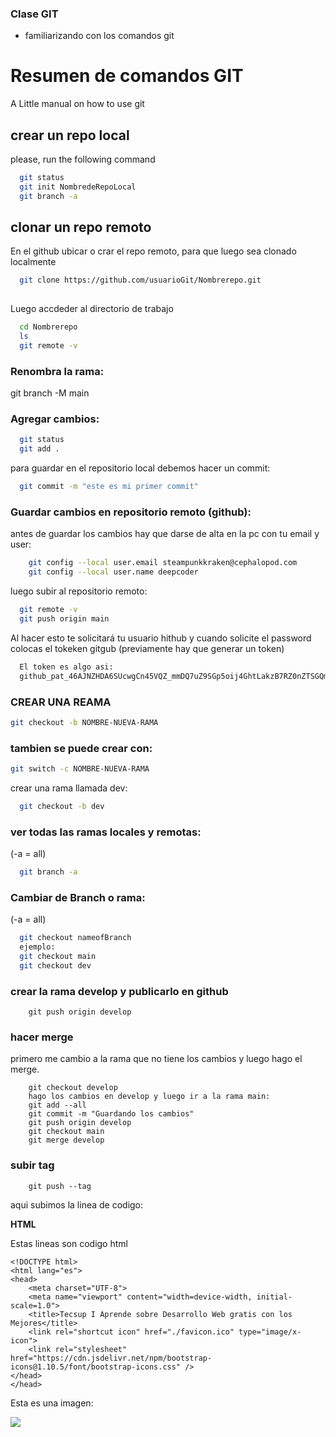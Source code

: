 ### Clase GIT

- familiarizando con los comandos git

# Resumen de comandos GIT

A Little manual on how to use git

## crear un repo local

please, run the following command

```bash
  git status
  git init NombredeRepoLocal
  git branch -a
```
## clonar un repo remoto

En el github ubicar o crar el repo remoto, para que luego sea clonado localmente

```bash
  git clone https://github.com/usuarioGit/Nombrerepo.git
  
```
Luego accdeder al directorio de trabajo

```bash
  cd Nombrerepo
  ls
  git remote -v  
```
### Renombra la rama:
git branch -M main

### Agregar cambios:
```bash
  git status
  git add . 
```

para guardar en el repositorio local debemos hacer un commit:

```bash
  git commit -m "este es mi primer commit" 
```

### Guardar cambios en repositorio remoto (github):
antes de guardar los cambios hay que darse de alta en la pc con tu email y user:

```bash
	git config --local user.email steampunkkraken@cephalopod.com
	git config --local user.name deepcoder
```
luego subir al repositorio remoto:

```bash
  git remote -v
  git push origin main 
```
Al hacer esto te solicitará tu usuario hithub y cuando solicite el password colocas el tokeken gitgub (previamente hay que generar un token)

```bash
  El token es algo asi:
  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
```


### CREAR UNA REAMA
```bash
git checkout -b NOMBRE-NUEVA-RAMA
```
### tambien se puede crear con:
```bash
git switch -c NOMBRE-NUEVA-RAMA
``````

crear una rama llamada dev:
```bash
  git checkout -b dev
```

### ver todas las ramas locales y remotas:
(-a = all)
```bash
  git branch -a
```
### Cambiar de Branch o rama:
(-a = all)
```bash
  git checkout nameofBranch
  ejemplo:
  git checkout main
  git checkout dev
```
### crear la rama develop y publicarlo en github
```
	git push origin develop
```

### hacer merge
primero me cambio a la rama que no tiene los cambios
y luego hago el merge.

```
	git checkout develop
	hago los cambios en develop y luego ir a la rama main:
	git add --all
	git commit -m "Guardando los cambios"
	git push origin develop
	git checkout main
	git merge develop
```

### subir tag

```
	git push --tag
```


aqui subimos la linea de codigo:

**HTML**

Estas lineas son codigo html

```
<!DOCTYPE html>
<html lang="es">
<head>
    <meta charset="UTF-8">
    <meta name="viewport" content="width=device-width, initial-scale=1.0">
    <title>Tecsup I Aprende sobre Desarrollo Web gratis con los Mejores</title>
    <link rel="shortcut icon" href="./favicon.ico" type="image/x-icon">
    <link rel="stylesheet" href="https://cdn.jsdelivr.net/npm/bootstrap-icons@1.10.5/font/bootstrap-icons.css" />
</head>
</head>

```
Esta es una imagen:

![](https://th.bing.com/th/id/OIP.o-wNqCyhGc3XpFMfCCFpigHaEK?pid=ImgDet&rs=1)
